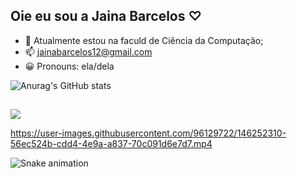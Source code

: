 ## Oie eu sou a Jaina Barcelos ♡
 
- 🌱  Atualmente  estou na faculd de Ciência da Computação;
- 📫 jainabarcelos12@gmail.com
- 😀 Pronouns: ela/dela

   
   

![Anurag's GitHub stats](https://github-readme-stats.vercel.app/api?username=anuraghazra&show_icons=true&theme=radical)

##
  
 <div> 
  <a href="https://instagram.com/jainabarcelos" target="_blank"><img src="https://img.shields.io/badge/-Instagram-%23E4405F?style=for-the-badge&logo=instagram&logoColor=white" target="_blank"></a>
</div>
  

https://user-images.githubusercontent.com/96129722/146252310-56ec524b-cdd4-4e9a-a837-70c091d6e7d7.mp4

 
 
  ![Snake animation](https://github.com/jay-barcelos/jay-barcelos/blob/output/github-contribution-grid-snake.svg)

 
  




 
    
    
    
  
    
   
                                       
                                       
                                       
    
    











